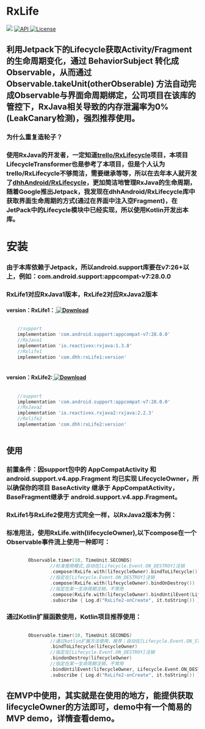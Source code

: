 # RxLife
[![](https://img.shields.io/badge/platform-android-brightgreen.svg)](https://developer.android.com/index.html) 
[ ![API](https://img.shields.io/badge/API-14%2B-blue.svg?style=flat-square) ](https://developer.android.com/about/versions/android-4.0.html)
[ ![License](http://img.shields.io/badge/License-Apache%202.0-blue.svg?style=flat-square) ](http://www.apache.org/licenses/LICENSE-2.0)
## 利用Jetpack下的Lifecycle获取Activity/Fragment的生命周期变化，通过 BehaviorSubject 转化成 Observable，从而通过Observable.takeUnit(otherObserable) 方法自动完成Observable与界面命周期绑定，公司项目在该库的管控下，RxJava相关导致的内存泄漏率为0%(LeakCanary检测)，强烈推荐使用。

### 为什么重复造轮子？
### 使用RxJava的开发者，一定知道[trello/RxLifecycle](https://github.com/trello/RxLifecycle)项目，本项目LifecycleTransformer也是参考了本项目，但是个人认为trello/RxLifecycle不够简洁，需要继承等等，所以在去年本人就开发了[dhhAndroid/RxLifecycle](https://github.com/dhhAndroid/RxLifecycle)，更加简洁地管理RxJava的生命周期，随着Google推出Jetpack，我发现在dhhAndroid/RxLifecycle库中获取界面生命周期的方式(通过在界面中注入空Fragment)，在JetPack中的Lifecycle模块中已经实现，所以使用Kotlin开发出本库。

# 安装 #
### 由于本库依赖于Jetpack，所以android.support库要在v7:26+以上，例如：com.android.support:appcompat-v7:28.0.0 ###
### RxLife1对应RxJava1版本，RxLife2对应RxJava2版本 ###
#### version：RxLife1：[ ![Download](https://api.bintray.com/packages/dhhandroid/maven/RxLife1/images/download.svg) ](https://bintray.com/dhhandroid/maven/RxLife1/_latestVersion)
```groovy

    //support
    implementation 'com.android.support:appcompat-v7:28.0.0'
    //RxJava1
    implementation 'io.reactivex:rxjava:1.3.8'
    //Rxlife1
    implementation 'com.dhh:rxLife1:version'
    
```
#### version：RxLife2:[ ![Download](https://api.bintray.com/packages/dhhandroid/maven/RxLife2/images/download.svg) ](https://bintray.com/dhhandroid/maven/RxLife2/_latestVersion)
```groovy

    //support
    implementation 'com.android.support:appcompat-v7:28.0.0'
    //RxJava2
    implementation 'io.reactivex.rxjava2:rxjava:2.2.3'
    //Rxlife2
    implementation 'com.dhh:rxLife2:version'
    
```
## 使用
### 前置条件：因support包中的 AppCompatActivity 和 android.support.v4.app.Fragment 均已实现 LifecycleOwner，所以确保你的项目 BaseActivity 继承于 AppCompatActivity，BaseFragment继承于 android.support.v4.app.Fragment。 ###
### RxLife1与RxLife2使用方式完全一样，以RxJava2版本为例：
### 标准用法，使用RxLife.with(lifecycleOwner),以下compose在一个Observable事件流上使用一种即可： ###
```kotlin

        Observable.timer(10, TimeUnit.SECONDS)
                //标准使用模式,自动在[Lifecycle.Event.ON_DESTROY]注销
                .compose(RxLife.with(lifecycleOwner).bindToLifecycle())
                //指定在[Lifecycle.Event.ON_DESTROY]注销
                .compose(RxLife.with(lifecycleOwner).bindOnDestroy())
                //指定在某一生命周期注销，不常用
                .compose(RxLife.with(lifecycleOwner).bindUntilEvent(Lifecycle.Event.ON_DESTROY))
                .subscribe { Log.d("RxLife2-onCreate", it.toString()) }
```
### 通过Kotlin扩展函数使用，Kotlin项目推荐使用： ###
```kotlin

        Observable.timer(10, TimeUnit.SECONDS)
                //通过kotlin扩展方法使用，推荐；自动在[Lifecycle.Event.ON_STOP]注销
                .bindToLifecycle(lifecycleOwner)
                //指定在[Lifecycle.Event.ON_DESTROY]注销
                .bindonDestroy(lifecycleOwner)
                //指定在某一生命周期注销，不常用
                .bindUntilEvent(lifecycleOwner, Lifecycle.Event.ON_DESTROY)
                .subscribe { Log.d("RxLife2-onCreate", it.toString()) }
```
## 在MVP中使用，其实就是在使用的地方，能提供获取lifecycleOwner的方法即可，demo中有一个简易的MVP demo，详情查看demo。 ##

